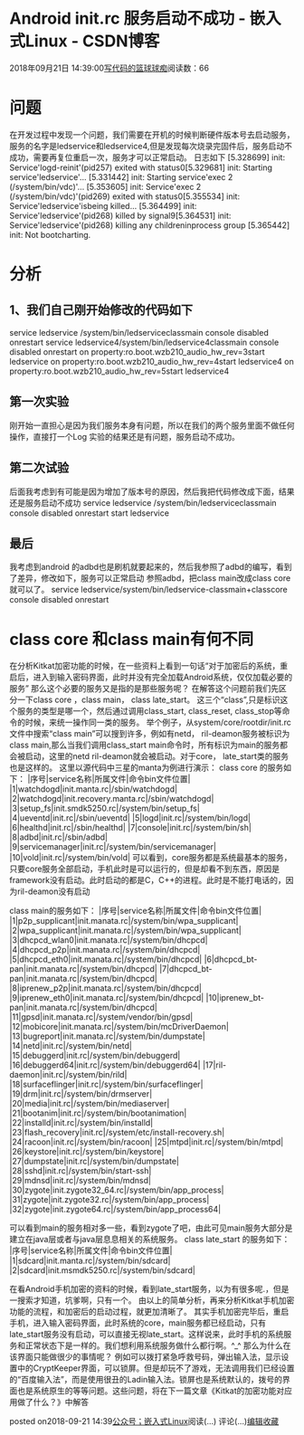 
# Android init.rc 服务启动不成功 - 嵌入式Linux - CSDN博客

2018年09月21日 14:39:00[写代码的篮球球痴](https://me.csdn.net/weiqifa0)阅读数：66



# 问题
在开发过程中发现一个问题，我们需要在开机的时候判断硬件版本号去启动服务，
服务的名字是ledservice和ledservice4,但是发现每次烧录完固件后，服务启动不
成功，需要再复位重启一次，服务才可以正常启动。
日志如下
[5.328699] init: Service'logd-reinit'(pid257) exited with status0[5.329681] init: Starting service'ledservice'...
[5.331442] init: Starting service'exec 2 (/system/bin/vdc)'...
[5.353605] init: Service'exec 2 (/system/bin/vdc)'(pid269) exited with status0[5.355534] init: Service'ledservice'isbeing killed...
[5.364499] init: Service'ledservice'(pid268) killed by signal9[5.364531] init: Service'ledservice'(pid268) killing any childreninprocess group
[5.365442] init: Not bootcharting.

# 分析
## 1、我们自己刚开始修改的代码如下
service ledservice /system/bin/ledserviceclassmain
    console
    disabled
    onrestart
service ledservice4/system/bin/ledservice4classmain
    console
    disabled
    onrestart
on property:ro.boot.wzb210_audio_hw_rev=3start ledservice
on property:ro.boot.wzb210_audio_hw_rev=4start ledservice4
on property:ro.boot.wzb210_audio_hw_rev=5start ledservice4
## 第一次实验
刚开始一直担心是因为我们服务本身有问题，所以在我们的两个服务里面不做任何操作，直接打一个Log
实验的结果还是有问题，服务启动不成功。

## 第二次试验
后面我考虑到有可能是因为增加了版本号的原因，然后我把代码修改成下面，结果还是服务启动不成功
service ledservice /system/bin/ledserviceclassmain
console
disabled
onrestart
start ledservice

## 最后
我考虑到android 的adbd也是刷机就要起来的，然后我参照了adbd的编写，看到了差异，修改如下，服务可以正常启动
参照adbd，把class main改成class core就可以了。 
service ledservice/system/bin/ledservice-classmain+classcore
console
disabled
onrestart

# class core 和class main有何不同
在分析Kitkat加密功能的时候，在一些资料上看到一句话“对于加密后的系统，重启后，进入到输入密码界面，此时并没有完全加载Android系统，仅仅加载必要的服务”
那么这个必要的服务又是指的是那些服务呢？
在解答这个问题前我们先区分一下class core ，class main， class late_start。
这三个“class”,只是标识这个服务的类型是哪一个，然后通过调用class_start, class_reset, class_stop等命令的时候，来统一操作同一类的服务。
举个例子，从system/core/rootdir/init.rc文件中搜索“class main”可以搜到许多，例如有netd， ril-deamon服务被标识为class main,那么当我们调用class_start main命令时，所有标识为main的服务都会被启动，这里的netd ril-deamon就会被启动。对于core， late_start类的服务也是这样的。
这里以源代码中三星的manta为例进行演示：
class core 的服务如下：
|序号|service名称|所属文件|命令bin文件位置|
|1|watchdogd|init.manta.rc|/sbin/watchdogd|
|2|watchdogd|init.recovery.manta.rc|/sbin/watchdogd|
|3|setup_fs|init.smdk5250.rc|/system/bin/setup_fs|
|4|ueventd|init.rc|/sbin/ueventd|
|5|logd|init.rc|/system/bin/logd|
|6|healthd|init.rc|/sbin/healthd|
|7|console|init.rc|/system/bin/sh|
|8|adbd|init.rc|/sbin/adbd|
|9|servicemanager|init.rc|/system/bin/servicemanager|
|10|vold|init.rc|/system/bin/vold|
可以看到，core服务都是系统最基本的服务，只要core服务全部启动，手机此时是可以运行的，但是却看不到东西，原因是framework没有启动。此时启动的都是C，C++的进程。此时是不能打电话的，因为ril-deamon没有启动

class main的服务如下：
|序号|service名称|所属文件|命令bin文件位置|
|1|p2p_supplicant|init.manata.rc|/system/bin/wpa_supplicant|
|2|wpa_supplicant|init.manata.rc|/system/bin/wpa_supplicant|
|3|dhcpcd_wlan0|init.manata.rc|/system/bin/dhcpcd|
|4|dhcpcd_p2p|init.manata.rc|/system/bin/dhcpcd|
|5|dhcpcd_eth0|init.manata.rc|/system/bin/dhcpcd|
|6|dhcpcd_bt-pan|init.manata.rc|/system/bin/dhcpcd|
|7|dhcpcd_bt-pan|init.manata.rc|/system/bin/dhcpcd|
|8|iprenew_p2p|init.manata.rc|/system/bin/dhcpcd|
|9|iprenew_eth0|init.manata.rc|/system/bin/dhcpcd|
|10|iprenew_bt-pan|init.manata.rc|/system/bin/dhcpcd|
|11|gpsd|init.manata.rc|/system/vendor/bin/gpsd|
|12|mobicore|init.manata.rc|/system/bin/mcDriverDaemon|
|13|bugreport|init.manata.rc|/system/bin/dumpstate|
|14|netd|init.rc|/system/bin/netd|
|15|debuggerd|init.rc|/system/bin/debuggerd|
|16|debuggerd64|init.rc|/system/bin/debuggerd64|
|17|ril-daemon|init.rc|/system/bin/rild|
|18|surfaceflinger|init.rc|/system/bin/surfaceflinger|
|19|drm|init.rc|/system/bin/drmserver|
|20|media|init.rc|/system/bin/mediaserver|
|21|bootanim|init.rc|/system/bin/bootanimation|
|22|installd|init.rc|/system/bin/installd|
|23|flash_recovery|init.rc|/system/etc/install-recovery.sh|
|24|racoon|init.rc|/system/bin/racoon|
|25|mtpd|init.rc|/system/bin/mtpd|
|26|keystore|init.rc|/system/bin/keystore|
|27|dumpstate|init.rc|/system/bin/dumpstate|
|28|sshd|init.rc|/system/bin/start-ssh|
|29|mdnsd|init.rc|/system/bin/mdnsd|
|30|zygote|init.zygote32_64.rc|/system/bin/app_process|
|31|zygote|init.zygote32.rc|/system/bin/app_process|
|32|zygote|init.zygote64.rc|/system/bin/app_process64|

可以看到main的服务相对多一些，看到zygote了吧，由此可见main服务大部分是建立在java层或者与java层息息相关的系统服务。
class late_start 的服务如下：
|序号|service名称|所属文件|命令bin文件位置|
|1|sdcard|init.manta.rc|/system/bin/sdcard|
|2|sdcard|init.msmdk5250.rc|/system/bin/sdcard|

在看Android手机加密的资料的时候，看到late_start服务，以为有很多呢.，但是一搜索才知道，坑爹啊，只有一个。
由以上的简单分析，再来分析Kitkat手机加密功能的流程，和加密后的启动过程，就更加清晰了。
其实手机加密完毕后，重启手机，进入输入密码界面，此时系统的core，main服务都已经启动，只有late_start服务没有启动，可以直接无视late_start。这样说来，此时手机的系统服务和正常状态下是一样的。我们想利用系统服务做什么都行啊。^_^
那么为什么在该界面只能做很少的事情呢？
例如可以拨打紧急呼救号码，弹出输入法，显示设置中的CryptKeeper界面，可以锁屏。但是却玩不了游戏，无法调用我们已经设置的“百度输入法”，而是使用很丑的Ladin输入法。锁屏也是系统默认的，拨号的界面也是系统原生的等等问题。这些问题，将在下一篇文章《Kitkat的加密功能对应用做了什么？》中解答





posted on2018-09-21 14:39[公众号；嵌入式Linux](https://www.cnblogs.com/weiqifa/)阅读(...) 评论(...)[编辑](https://i.cnblogs.com/EditPosts.aspx?postid=9686431)[收藏](#)


